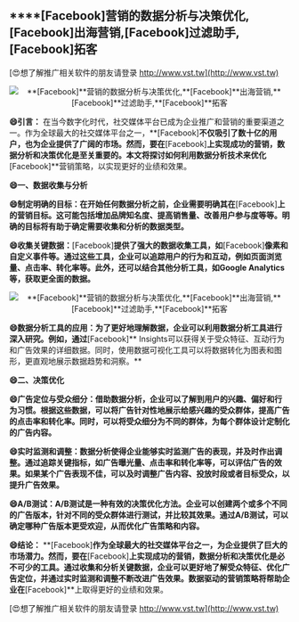 ## ****[Facebook]**营销的数据分析与决策优化,**[Facebook]**出海营销,**[Facebook]**过滤助手,**[Facebook]**拓客**

[😍想了解推广相关软件的朋友请登录 http://www.vst.tw](http://www.vst.tw)

 <center><img src="https://vst.tw/MP4/tuiguang/png/8.png" alt="**[Facebook]**营销的数据分析与决策优化,**[Facebook]**出海营销,**[Facebook]**过滤助手,**[Facebook]**拓客"></center>

**😄引言：**
在当今数字化时代，社交媒体平台已成为企业推广和营销的重要渠道之一。作为全球最大的社交媒体平台之一，**[Facebook]**不仅吸引了数十亿的用户，也为企业提供了广阔的市场。然而，要在**[Facebook]**上实现成功的营销，数据分析和决策优化是至关重要的。本文将探讨如何利用数据分析技术来优化**[Facebook]**营销策略，以实现更好的业绩和效果。

**😄一、数据收集与分析**

**😄制定明确的目标：在开始任何数据分析之前，企业需要明确其在**[Facebook]**上的营销目标。这可能包括增加品牌知名度、提高销售量、改善用户参与度等等。明确的目标将有助于确定需要收集和分析的数据类型。**

**😄收集关键数据：**[Facebook]**提供了强大的数据收集工具，如**[Facebook]**像素和自定义事件等。通过这些工具，企业可以追踪用户的行为和互动，例如页面浏览量、点击率、转化率等。此外，还可以结合其他分析工具，如Google Analytics等，获取更全面的数据。**

 <center><img src="https://vst.tw/MP4/tuiguang/png/6.png" alt="**[Facebook]**营销的数据分析与决策优化,**[Facebook]**出海营销,**[Facebook]**过滤助手,**[Facebook]**拓客"></center>

**😄数据分析工具的应用：为了更好地理解数据，企业可以利用数据分析工具进行深入研究。例如，通过**[Facebook]** Insights可以获得关于受众特征、互动行为和广告效果的详细数据。同时，使用数据可视化工具可以将数据转化为图表和图形，更直观地展示数据趋势和洞察。**

**😄二、决策优化**

**😄广告定位与受众细分：借助数据分析，企业可以了解到用户的兴趣、偏好和行为习惯。根据这些数据，可以将广告针对性地展示给感兴趣的受众群体，提高广告的点击率和转化率。同时，可以将受众细分为不同的群体，为每个群体设计定制化的广告内容。**

**😄实时监测和调整：数据分析使得企业能够实时监测广告的表现，并及时作出调整。通过追踪关键指标，如广告曝光量、点击率和转化率等，可以评估广告的效果。如果某个广告表现不佳，可以及时调整广告内容、投放时段或者目标受众，以提升广告效果。**

**😄A/B测试：A/B测试是一种有效的决策优化方法。企业可以创建两个或多个不同的广告版本，针对不同的受众群体进行测试，并比较其效果。通过A/B测试，可以确定哪种广告版本更受欢迎，从而优化广告策略和内容。**

**😄结论：**
**[Facebook]**作为全球最大的社交媒体平台之一，为企业提供了巨大的市场潜力。然而，要在**[Facebook]**上实现成功的营销，数据分析和决策优化是必不可少的工具。通过收集和分析关键数据，企业可以更好地了解受众特征、优化广告定位，并通过实时监测和调整不断改进广告效果。数据驱动的营销策略将帮助企业在**[Facebook]**上取得更好的业绩和效果。

[😍想了解推广相关软件的朋友请登录 http://www.vst.tw](http://www.vst.tw)



